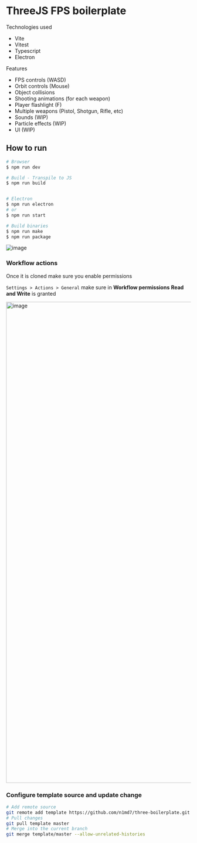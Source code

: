 # ThreeJS FPS boilerplate

Technologies used

- Vite
- Vitest
- Typescript
- Electron

Features

- FPS controls (WASD)
- Orbit controls (Mouse)
- Object collisions
- Shooting animations (for each weapon)
- Player flashlight (F)
- Multiple weapons (Pistol, Shotgun, Rifle, etc)
- Sounds (WIP)
- Particle effects (WIP)
- UI (WIP)

## How to run

```bash
# Browser
$ npm run dev

# Build - Transpile to JS
$ npm run build


# Electron
$ npm run electron
# or
$ npm run start

# Build binaries
$ npm run make
$ npm run package
```

![image](https://github.com/n1md7/three-boilerplate/assets/6734058/a37a3e73-d2be-46ea-9d7e-bf363e592b28)


### Workflow actions

Once it is cloned make sure you enable permissions

`Settings > Actions > General` make sure in **Workflow permissions** **Read and Write** is granted

<img width="1312" alt="image" src="https://github.com/n1md7/three-boilerplate/assets/6734058/d5f4bd64-45e5-4025-a6e6-d869c801b4e4">

### Configure template source and update change

```bash
# Add remote source
git remote add template https://github.com/n1md7/three-boilerplate.git
# Pull changes
git pull template master
# Merge into the current branch
git merge template/master --allow-unrelated-histories
```
